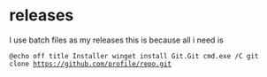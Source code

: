 # releases
I use batch files as my releases
this is because all i need is 

<code>@echo off
title Installer
winget install Git.Git
cmd.exe /C git clone https://github.com/profile/repo.git
